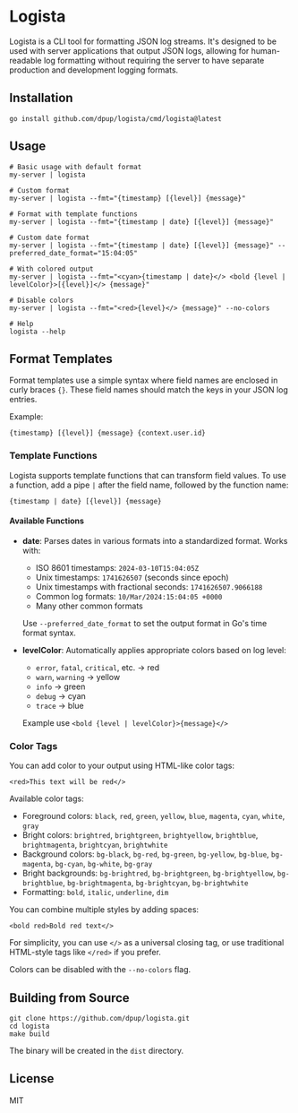 # Logista

Logista is a CLI tool for formatting JSON log streams. It's designed to be used
with server applications that output JSON logs, allowing for human-readable log
formatting without requiring the server to have separate production and
development logging formats.

## Installation

```
go install github.com/dpup/logista/cmd/logista@latest
```

## Usage

```
# Basic usage with default format
my-server | logista

# Custom format
my-server | logista --fmt="{timestamp} [{level}] {message}"

# Format with template functions
my-server | logista --fmt="{timestamp | date} [{level}] {message}"

# Custom date format
my-server | logista --fmt="{timestamp | date} [{level}] {message}" --preferred_date_format="15:04:05"

# With colored output
my-server | logista --fmt="<cyan>{timestamp | date}</> <bold {level | levelColor}>[{level}]</> {message}"

# Disable colors
my-server | logista --fmt="<red>{level}</> {message}" --no-colors

# Help
logista --help
```

## Format Templates

Format templates use a simple syntax where field names are enclosed in curly
braces `{}`. These field names should match the keys in your JSON log entries.

Example:

```
{timestamp} [{level}] {message} {context.user.id}
```

### Template Functions

Logista supports template functions that can transform field values. To use a function, add a pipe `|` after the field name, followed by the function name:

```
{timestamp | date} [{level}] {message}
```

#### Available Functions

- **date**: Parses dates in various formats into a standardized format. Works with:

  - ISO 8601 timestamps: `2024-03-10T15:04:05Z`
  - Unix timestamps: `1741626507` (seconds since epoch)
  - Unix timestamps with fractional seconds: `1741626507.9066188`
  - Common log formats: `10/Mar/2024:15:04:05 +0000`
  - Many other common formats

  Use `--preferred_date_format` to set the output format in Go's time format syntax.

- **levelColor**: Automatically applies appropriate colors based on log level:

  - `error`, `fatal`, `critical`, etc. → red
  - `warn`, `warning` → yellow
  - `info` → green
  - `debug` → cyan
  - `trace` → blue

  Example use `<bold {level | levelColor}>{message}</>`

### Color Tags

You can add color to your output using HTML-like color tags:

```
<red>This text will be red</>
```

Available color tags:

- Foreground colors: `black`, `red`, `green`, `yellow`, `blue`, `magenta`, `cyan`, `white`, `gray`
- Bright colors: `brightred`, `brightgreen`, `brightyellow`, `brightblue`, `brightmagenta`, `brightcyan`, `brightwhite`
- Background colors: `bg-black`, `bg-red`, `bg-green`, `bg-yellow`, `bg-blue`, `bg-magenta`, `bg-cyan`, `bg-white`, `bg-gray`
- Bright backgrounds: `bg-brightred`, `bg-brightgreen`, `bg-brightyellow`, `bg-brightblue`, `bg-brightmagenta`, `bg-brightcyan`, `bg-brightwhite`
- Formatting: `bold`, `italic`, `underline`, `dim`

You can combine multiple styles by adding spaces:

```
<bold red>Bold red text</>
```

For simplicity, you can use `</>` as a universal closing tag, or use traditional HTML-style tags like `</red>` if you prefer.

Colors can be disabled with the `--no-colors` flag.

## Building from Source

```
git clone https://github.com/dpup/logista.git
cd logista
make build
```

The binary will be created in the `dist` directory.

## License

MIT

